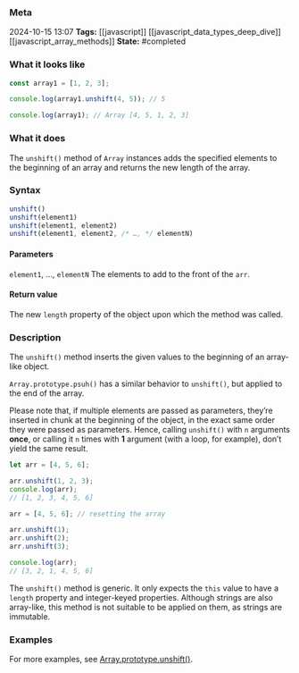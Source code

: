 ### Meta
2024-10-15 13:07
**Tags:** [[javascript]] [[javascript_data_types_deep_dive]] [[javascript_array_methods]]
**State:** #completed 

### What it looks like
```JavaScript title:app.js
const array1 = [1, 2, 3];

console.log(array1.unshift(4, 5)); // 5

console.log(array1); // Array [4, 5, 1, 2, 3]
```

### What it does
The `unshift()` method of `Array` instances adds the specified elements to the beginning of an array and returns the new length of the array.

### Syntax
```JavaScript title:app.js
unshift()
unshift(element1)
unshift(element1, element2)
unshift(element1, element2, /* …, */ elementN)
```

#### Parameters
`element1`, …, `elementN`
	The elements to add to the front of the `arr`.

#### Return value
The new `length` property of the object upon which the method was called.

### Description
The `unshift()` method inserts the given values to the beginning of an array-like object.

`Array.prototype.psuh()` has a similar behavior to `unshift()`, but applied to the end of the array.

Please note that, if multiple elements are passed as parameters, they’re inserted in chunk at the beginning of the object, in the exact same order they were passed as parameters. Hence, calling `unshift()` with `n` arguments **once**, or calling it `n` times with **1** argument (with a loop, for example), don’t yield the same result.

```JavaScript title:app.js
let arr = [4, 5, 6];

arr.unshift(1, 2, 3);
console.log(arr);
// [1, 2, 3, 4, 5, 6]

arr = [4, 5, 6]; // resetting the array

arr.unshift(1);
arr.unshift(2);
arr.unshift(3);

console.log(arr);
// [3, 2, 1, 4, 5, 6]
```

The `unshift()` method is generic. It only expects the `this` value to have a `length` property and integer-keyed properties. Although strings are also array-like, this method is not suitable to be applied on them, as strings are immutable.

### Examples
For more examples, see [Array.prototype.unshift()](https://developer.mozilla.org/en-US/docs/Web/JavaScript/Reference/Global_Objects/Array/unshift#examples).